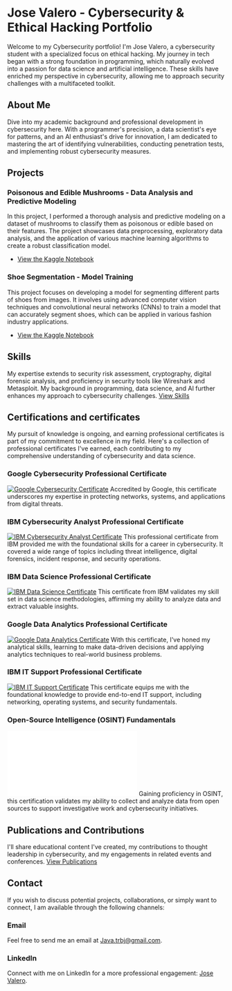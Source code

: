 # Jose Valero - Cybersecurity & Ethical Hacking Portfolio

Welcome to my Cybersecurity portfolio! I'm Jose Valero, a cybersecurity student with a specialized focus on ethical hacking. My journey in tech began with a strong foundation in programming, which naturally evolved into a passion for data science and artificial intelligence. These skills have enriched my perspective in cybersecurity, allowing me to approach security challenges with a multifaceted toolkit.

## About Me
Dive into my academic background and professional development in cybersecurity here. With a programmer's precision, a data scientist's eye for patterns, and an AI enthusiast's drive for innovation, I am dedicated to mastering the art of identifying vulnerabilities, conducting penetration tests, and implementing robust cybersecurity measures.

## Projects

### Poisonous and Edible Mushrooms - Data Analysis and Predictive Modeling
In this project, I performed a thorough analysis and predictive modeling on a dataset of mushrooms to classify them as poisonous or edible based on their features. The project showcases data preprocessing, exploratory data analysis, and the application of various machine learning algorithms to create a robust classification model.
- [View the Kaggle Notebook](https://www.kaggle.com/code/josevaleroaige/hongos-venenosos-y-comestibles)

### Shoe Segmentation - Model Training
This project focuses on developing a model for segmenting different parts of shoes from images. It involves using advanced computer vision techniques and convolutional neural networks (CNNs) to train a model that can accurately segment shoes, which can be applied in various fashion industry applications.
- [View the Kaggle Notebook](https://www.kaggle.com/code/josevaleroaige/shoe-segmentation-model-training)

## Skills
My expertise extends to security risk assessment, cryptography, digital forensic analysis, and proficiency in security tools like Wireshark and Metasploit. My background in programming, data science, and AI further enhances my approach to cybersecurity challenges. [View Skills](#)

## Certifications and certificates

My pursuit of knowledge is ongoing, and earning professional certificates is part of my commitment to excellence in my field. Here's a collection of professional certificates I've earned, each contributing to my comprehensive understanding of cybersecurity and data science.

### Google Cybersecurity Professional Certificate
[![Google Cybersecurity Certificate](https://img.shields.io/badge/Coursera-Google%20Cybersecurity-blue.svg)](https://coursera.org/share/55c82e7e992374fffdd1910626ec1ab4)
Accredited by Google, this certificate underscores my expertise in protecting networks, systems, and applications from digital threats.

### IBM Cybersecurity Analyst Professional Certificate
[![IBM Cybersecurity Analyst Certificate](https://img.shields.io/badge/Coursera-IBM%20Cybersecurity%20Analyst-blue.svg)](https://coursera.org/share/baa5263e393e338cef12b9e57a79f159)
This professional certificate from IBM provided me with the foundational skills for a career in cybersecurity. It covered a wide range of topics including threat intelligence, digital forensics, incident response, and security operations.

### IBM Data Science Professional Certificate
[![IBM Data Science Certificate](https://img.shields.io/badge/Coursera-IBM%20Data%20Science-blue.svg)](https://coursera.org/share/ee1da5c346fbaa39d89be57846335f1e)
This certificate from IBM validates my skill set in data science methodologies, affirming my ability to analyze data and extract valuable insights.

### Google Data Analytics Professional Certificate
[![Google Data Analytics Certificate](https://img.shields.io/badge/Coursera-Google%20Data%20Analytics-blue.svg)](https://coursera.org/share/f7b1474956bee6c4f5e757d71bc2214e)
With this certificate, I've honed my analytical skills, learning to make data-driven decisions and applying analytics techniques to real-world business problems.

### IBM IT Support Professional Certificate
[![IBM IT Support Certificate](https://img.shields.io/badge/Coursera-IBM%20IT%20Support-blue.svg)](https://coursera.org/share/fbcc5f4a8a9b93f53d4f02adf062d444)
This certificate equips me with the foundational knowledge to provide end-to-end IT support, including networking, operating systems, and security fundamentals.

### Open-Source Intelligence (OSINT) Fundamentals
![OSINT Fundamentals Certificate](certifications/certificate-of-completion-for-open-source-intelligence-osint-fundamentals.pdf)
Gaining proficiency in OSINT, this certification validates my ability to collect and analyze data from open sources to support investigative work and cybersecurity initiatives.


## Publications and Contributions
I'll share educational content I've created, my contributions to thought leadership in cybersecurity, and my engagements in related events and conferences. [View Publications](#)

## Contact

If you wish to discuss potential projects, collaborations, or simply want to connect, I am available through the following channels:

### Email
Feel free to send me an email at [Java.trbj@gmail.com](mailto:Java.trbj@gmail.com).

### LinkedIn
Connect with me on LinkedIn for a more professional engagement: [Jose Valero](https://www.linkedin.com/in/jose-valero-aige/).


